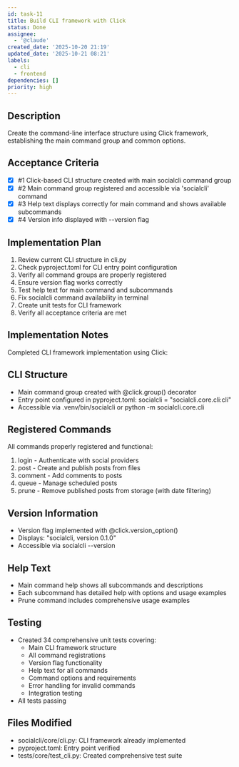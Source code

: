 ```yaml
---
id: task-11
title: Build CLI framework with Click
status: Done
assignee:
  - '@claude'
created_date: '2025-10-20 21:19'
updated_date: '2025-10-21 08:21'
labels:
  - cli
  - frontend
dependencies: []
priority: high
---
```


## Description

<!-- SECTION:DESCRIPTION:BEGIN -->
Create the command-line interface structure using Click framework, establishing the main command group and common options.
<!-- SECTION:DESCRIPTION:END -->

## Acceptance Criteria
<!-- AC:BEGIN -->
- [x] #1 Click-based CLI structure created with main socialcli command group
- [x] #2 Main command group registered and accessible via 'socialcli' command
- [x] #3 Help text displays correctly for main command and shows available subcommands
- [x] #4 Version info displayed with --version flag
<!-- AC:END -->

## Implementation Plan

<!-- SECTION:PLAN:BEGIN -->
1. Review current CLI structure in cli.py
2. Check pyproject.toml for CLI entry point configuration
3. Verify all command groups are properly registered
4. Ensure version flag works correctly
5. Test help text for main command and subcommands
6. Fix socialcli command availability in terminal
7. Create unit tests for CLI framework
8. Verify all acceptance criteria are met
<!-- SECTION:PLAN:END -->

## Implementation Notes

<!-- SECTION:NOTES:BEGIN -->
Completed CLI framework implementation using Click:

## CLI Structure
- Main command group created with @click.group() decorator
- Entry point configured in pyproject.toml: socialcli = "socialcli.core.cli:cli"
- Accessible via .venv/bin/socialcli or python -m socialcli.core.cli

## Registered Commands
All commands properly registered and functional:
1. login - Authenticate with social providers
2. post - Create and publish posts from files
3. comment - Add comments to posts
4. queue - Manage scheduled posts
5. prune - Remove published posts from storage (with date filtering)

## Version Information
- Version flag implemented with @click.version_option()
- Displays: "socialcli, version 0.1.0"
- Accessible via socialcli --version

## Help Text
- Main command help shows all subcommands and descriptions
- Each subcommand has detailed help with options and usage examples
- Prune command includes comprehensive usage examples

## Testing
- Created 34 comprehensive unit tests covering:
  - Main CLI framework structure
  - All command registrations
  - Version flag functionality
  - Help text for all commands
  - Command options and requirements
  - Error handling for invalid commands
  - Integration testing
- All tests passing

## Files Modified
- socialcli/core/cli.py: CLI framework already implemented
- pyproject.toml: Entry point verified
- tests/core/test_cli.py: Created comprehensive test suite
<!-- SECTION:NOTES:END -->
